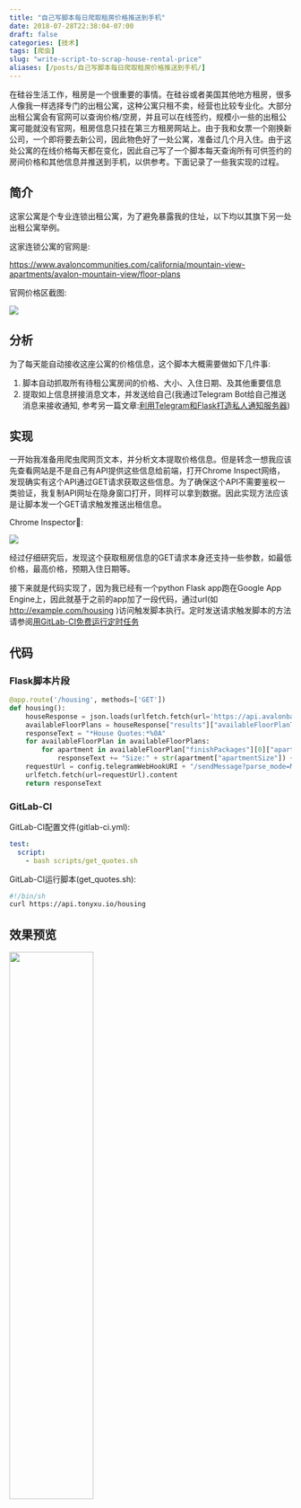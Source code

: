 ```yaml
---
title: "自己写脚本每日爬取租房价格推送到手机"
date: 2018-07-28T22:38:04-07:00
draft: false
categories: [技术]
tags: [爬虫]
slug: "write-script-to-scrap-house-rental-price"
aliases: [/posts/自己写脚本每日爬取租房价格推送到手机/]
---
```


在硅谷生活工作，租房是一个很重要的事情。在硅谷或者美国其他地方租房，很多人像我一样选择专门的出租公寓，这种公寓只租不卖，经营也比较专业化。大部分出租公寓会有官网可以查询价格/空房，并且可以在线签约，规模小一些的出租公寓可能就没有官网，租房信息只挂在第三方租房网站上。由于我和女票一个刚换新公司，一个即将要去新公司，因此物色好了一处公寓，准备过几个月入住。由于这处公寓的在线价格每天都在变化，因此自己写了一个脚本每天查询所有可供签约的房间价格和其他信息并推送到手机，以供参考。下面记录了一些我实现的过程。

<!--more-->

## 简介

这家公寓是个专业连锁出租公寓，为了避免暴露我的住址，以下均以其旗下另一处出租公寓举例。

这家连锁公寓的官网是: 

https://www.avaloncommunities.com/california/mountain-view-apartments/avalon-mountain-view/floor-plans

官网价格区截图:

![](https://s3-us-west-1.amazonaws.com/tonyxu-img/2018_07_28_22_50_27.png)

## 分析

为了每天能自动接收这座公寓的价格信息，这个脚本大概需要做如下几件事:

1. 脚本自动抓取所有待租公寓房间的价格、大小、入住日期、及其他重要信息
2. 提取如上信息拼接消息文本，并发送给自己(我通过Telegram Bot给自己推送消息来接收通知, 参考另一篇文章:[利用Telegram和Flask打造私人通知服务器](/posts/利用telegram和flask打造私人通知服务器/))

## 实现

一开始我准备用爬虫爬网页文本，并分析文本提取价格信息。但是转念一想我应该先查看网站是不是自己有API提供这些信息给前端，打开Chrome Inspect网络，发现确实有这个API通过GET请求获取这些信息。为了确保这个API不需要鉴权一类验证，我复制API网址在隐身窗口打开，同样可以拿到数据。因此实现方法应该是让脚本发一个GET请求触发推送出租信息。

Chrome Inspector:

![](https://s3-us-west-1.amazonaws.com/tonyxu-img/2018_07_28_23_02_23.png)

经过仔细研究后，发现这个获取租房信息的GET请求本身还支持一些参数，如最低价格，最高价格，预期入住日期等。

接下来就是代码实现了，因为我已经有一个python Flask app跑在Google App Engine上，因此就基于之前的app加了一段代码，通过url(如 http://example.com/housing )访问触发脚本执行。定时发送请求触发脚本的方法请参阅[用GitLab-CI免费运行定时任务](/posts/用gitlab-ci免费运行定时任务/)

## 代码

### Flask脚本片段

```python
@app.route('/housing', methods=['GET'])
def housing():
    houseResponse = json.loads(urlfetch.fetch(url='https://api.avalonbay.com/json/reply/ApartmentSearch?communityCode=CA049&min=2000&max=3000&desiredMoveInDate=2018-09-01T07:00:00.000Z').content)
    availableFloorPlans = houseResponse["results"]["availableFloorPlanTypes"][0]["availableFloorPlans"]
    responseText = "*House Quotes:*%0A"
    for availableFloorPlan in availableFloorPlans:
        for apartment in availableFloorPlan["finishPackages"][0]["apartments"]:
            responseText += "Size:" + str(apartment["apartmentSize"]) + " Price:" + str(apartment["pricing"]["effectiveRent"]) + " Floor:" + str(apartment["floor"]) + " Date:" + time.strftime('%Y-%m-%d', time.localtime(float(filter(str.isdigit, str(apartment["pricing"]["availableDate"])))/1000)) + "%0A"
    requestUrl = config.telegramWebHookURI + "/sendMessage?parse_mode=Markdown&chat_id=123456789" + "&text=" + responseText
    urlfetch.fetch(url=requestUrl).content
    return responseText
```

### GitLab-CI

GitLab-CI配置文件(gitlab-ci.yml):


```yml
test:
  script:
    - bash scripts/get_quotes.sh
```

GitLab-CI运行脚本(get_quotes.sh):

```sh
#!/bin/sh
curl https://api.tonyxu.io/housing
```

## 效果预览

<img width="50%" style="min-width:300px" src="https://s3-us-west-1.amazonaws.com/tonyxu-img/2018_07_28_23_35_59.png">